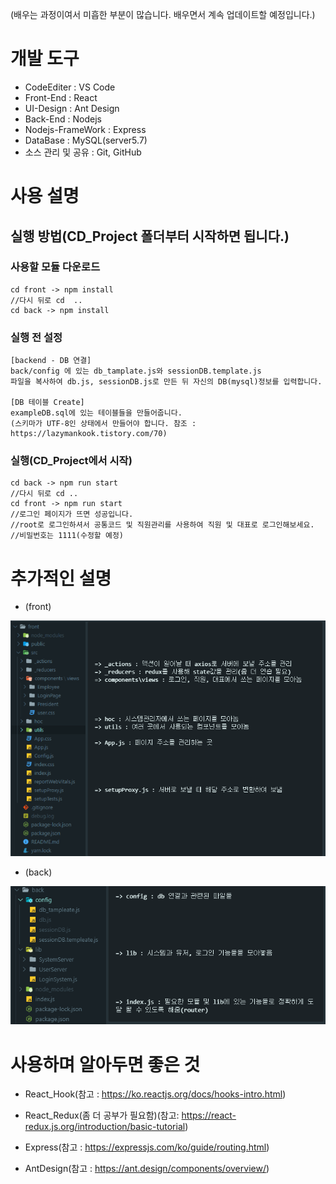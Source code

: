 (배우는 과정이여서 미흡한 부분이 많습니다. 배우면서 계속 업데이트할 예정입니다.)

# 개발 도구

- CodeEditer : VS Code
- Front-End : React
- UI-Design : Ant Design
- Back-End : Nodejs
- Nodejs-FrameWork : Express
- DataBase : MySQL(server5.7)
- 소스 관리 및 공유 : Git, GitHub

# 사용 설명

## 실행 방법(CD_Project 폴더부터 시작하면 됩니다.)

### 사용할 모듈 다운로드

```
cd front -> npm install
//다시 뒤로 cd  ..
cd back -> npm install
```

### 실행 전 설정

```
[backend - DB 연결]
back/config 에 있는 db_tamplate.js와 sessionDB.template.js
파일을 복사하여 db.js, sessionDB.js로 만든 뒤 자신의 DB(mysql)정보를 입력합니다.

[DB 테이블 Create]
exampleDB.sql에 있는 테이블들을 만들어줍니다.
(스키마가 UTF-8인 상태에서 만들어야 합니다. 참조 : https://lazymankook.tistory.com/70)
```

### 실행(CD_Project에서 시작)

```
cd back -> npm run start
//다시 뒤로 cd ..
cd front -> npm run start
//로그인 페이지가 뜨면 성공입니다.
//root로 로그인하셔서 공통코드 및 직원관리를 사용하여 직원 및 대표로 로그인해보세요.
//비밀번호는 1111(수정할 예정)
```

# 추가적인 설명

- (front)

![GitHub Img](./images/front_descriptionImg.PNG)

<!-- <img src='./images/front_description.PNG'>  -->

- (back)

![GitHub Img](./images/back_descriptionImg.PNG)

<!-- <img src='./images/back_description.PNG'>  -->

# 사용하며 알아두면 좋은 것

- React_Hook(참고 : https://ko.reactjs.org/docs/hooks-intro.html)

- React_Redux(좀 더 공부가 필요함)(참고: https://react-redux.js.org/introduction/basic-tutorial)

- Express(참고 : https://expressjs.com/ko/guide/routing.html)

- AntDesign(참고 : https://ant.design/components/overview/)

